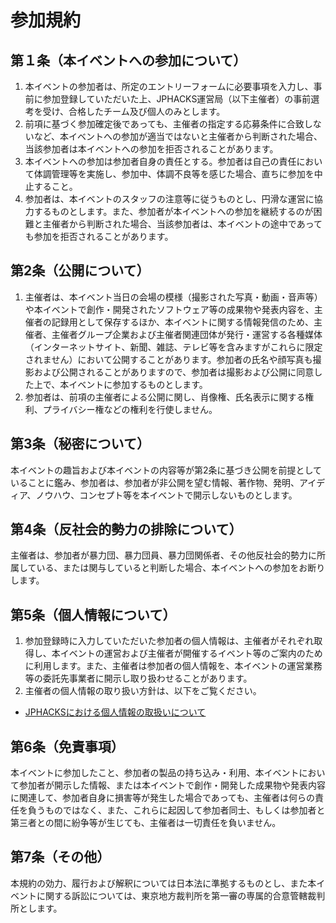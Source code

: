# 参加規約## 第１条（本イベントへの参加について）1. 本イベントの参加者は、所定のエントリーフォームに必要事項を入力し、事前に参加登録していただいた上、JPHACKS運営局（以下主催者）の事前選考を受け、合格したチーム及び個人のみとします。2. 前項に基づく参加確定後であっても、主催者の指定する応募条件に合致しないなど、本イベントへの参加が適当ではないと主催者から判断された場合、当該参加者は本イベントへの参加を拒否されることがあります。3. 本イベントへの参加は参加者自身の責任とする。参加者は自己の責任において体調管理等を実施し、参加中、体調不良等を感じた場合、直ちに参加を中止すること。4. 参加者は、本イベントのスタッフの注意等に従うものとし、円滑な運営に協力するものとします。また、参加者が本イベントへの参加を継続するのが困難と主催者から判断された場合、当該参加者は、本イベントの途中であっても参加を拒否されることがあります。## 第2条（公開について）1. 主催者は、本イベント当日の会場の模様（撮影された写真・動画・音声等）や本イベントで創作・開発されたソフトウェア等の成果物や発表内容を、主催者の記録用として保存するほか、本イベントに関する情報発信のため、主催者、主催者グループ企業および主催者関連団体が発行・運営する各種媒体（インターネットサイト、新聞、雑誌、テレビ等を含みますがこれらに限定されません）において公開することがあります。参加者の氏名や顔写真も撮影および公開されることがありますので、参加者は撮影および公開に同意した上で、本イベントに参加するものとします。2. 参加者は、前項の主催者による公開に関し、肖像権、氏名表示に関する権利、プライバシー権などの権利を行使しません。## 第3条（秘密について）本イベントの趣旨および本イベントの内容等が第2条に基づき公開を前提としていることに鑑み、参加者は、参加者が非公開を望む情報、著作物、発明、アイディア、ノウハウ、コンセプト等を本イベントで開示しないものとします。## 第4条（反社会的勢力の排除について）主催者は、参加者が暴力団、暴力団員、暴力団関係者、その他反社会的勢力に所属している、または関与していると判断した場合、本イベントへの参加をお断りします。## 第5条（個人情報について）1. 参加登録時に入力していただいた参加者の個人情報は、主催者がそれぞれ取得し、本イベントの運営および主催者が開催するイベント等のご案内のために利用します。また、主催者は参加者の個人情報を、本イベントの運営業務等の委託先事業者に開示し取り扱わせることがあります。2. 主催者の個人情報の取り扱い方針は、以下をご覧ください。  - [JPHACKSにおける個人情報の取扱いについて](https://jphacks.com/privacy)## 第6条（免責事項）本イベントに参加したこと、参加者の製品の持ち込み・利用、本イベントにおいて参加者が開示した情報、または本イベントで創作・開発した成果物や発表内容に関連して、参加者自身に損害等が発生した場合であっても、主催者は何らの責任を負うものではなく、また、これらに起因して参加者同士、もしくは参加者と第三者との間に紛争等が生じても、主催者は一切責任を負いません。## 第7条（その他）本規約の効力、履行および解釈については日本法に準拠するものとし、また本イベントに関する訴訟については、東京地方裁判所を第一審の専属的合意管轄裁判所とします。